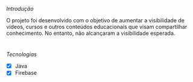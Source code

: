 *Introdução* 
 
O projeto foi desenvolvido com o objetivo de aumentar a visibilidade de vídeos, cursos e outros conteúdos educacionais que visam compartilhar conhecimento. No entanto, não alcançaram a visibilidade esperada.
#
*Tecnologias* 
  - [x] Java
  - [x] Firebase 
#
